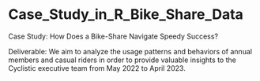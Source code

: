 # Case_Study_in_R_Bike_Share_Data
Case Study: How Does a Bike-Share Navigate Speedy Success?

Deliverable: We aim to analyze the usage patterns and behaviors of annual members and casual riders in order to provide valuable insights to the 
Cyclistic executive team from May 2022 to April 2023.
